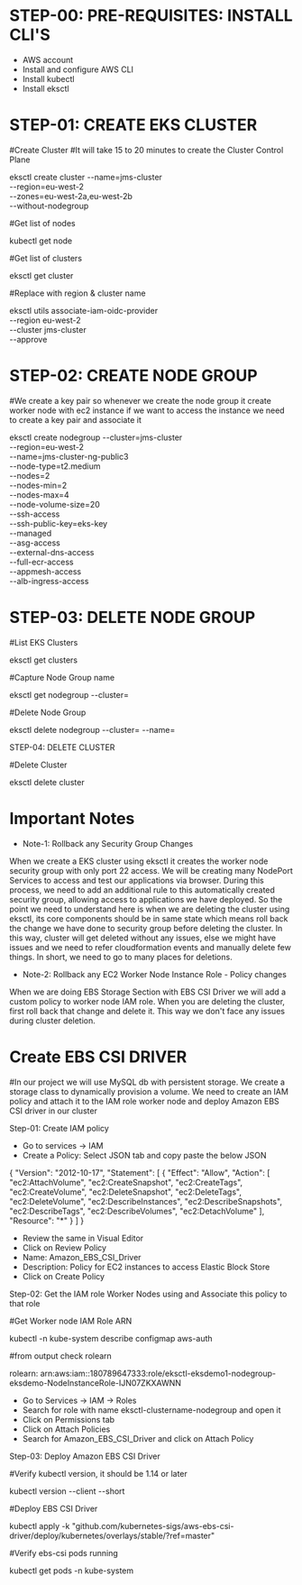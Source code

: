 # STEP-00: PRE-REQUISITES: INSTALL CLI'S

- AWS account 
- Install and configure AWS CLI
- Install kubectl
- Install eksctl

# STEP-01: CREATE EKS CLUSTER

#Create Cluster
#It will take 15 to 20 minutes to create the Cluster Control Plane 

eksctl create cluster --name=jms-cluster \
                      --region=eu-west-2 \
                      --zones=eu-west-2a,eu-west-2b \
                      --without-nodegroup 

#Get list of nodes

kubectl get node

#Get list of clusters

eksctl get cluster 

#Replace with region & cluster name

eksctl utils associate-iam-oidc-provider \
    --region eu-west-2 \
    --cluster jms-cluster \
    --approve

# STEP-02: CREATE NODE GROUP

#We create a key pair so whenever we create the node group it create worker node with ec2 instance if we want to access the instance we need to create a key pair and associate it

eksctl create nodegroup --cluster=jms-cluster \
                        --region=eu-west-2 \
                        --name=jms-cluster-ng-public3 \
                        --node-type=t2.medium\
                        --nodes=2 \
                        --nodes-min=2 \
                        --nodes-max=4 \
                        --node-volume-size=20 \
                        --ssh-access \
                        --ssh-public-key=eks-key\
                        --managed \
                        --asg-access \
                        --external-dns-access \
                        --full-ecr-access \
                        --appmesh-access \
                        --alb-ingress-access 

# STEP-03: DELETE NODE GROUP

#List EKS Clusters

eksctl get clusters

#Capture Node Group name

eksctl get nodegroup --cluster=<clusterName>

#Delete Node Group

eksctl delete nodegroup --cluster=<clusterName> --name=<nodegroupName>

STEP-04: DELETE CLUSTER

#Delete Cluster

eksctl delete cluster <clusterName>

# Important Notes

- Note-1: Rollback any Security Group Changes

When we create a EKS cluster using eksctl it creates the worker node security group with only port 22 access.
We will be creating many NodePort Services to access and test our applications via browser.
During this process, we need to add an additional rule to this automatically created security group, allowing access to  applications we have deployed.
So the point we need to understand here is when we are deleting the cluster using eksctl, its core components should be in same state which means roll back the change we have done to security group before deleting the cluster.
In this way, cluster will get deleted without any issues, else we might have issues and we need to refer cloudformation events and manually delete few things. In short, we need to go to many places for deletions.

- Note-2: Rollback any EC2 Worker Node Instance Role - Policy changes

When we are doing EBS Storage Section with EBS CSI Driver we will add a custom policy to worker node IAM role.
When you are deleting the cluster, first roll back that change and delete it.
This way we don't face any issues during cluster deletion.

# Create EBS CSI DRIVER 
#In our project we will use MySQL db with persistent storage. We create a storage class to dynamically provision a volume. We need to create an IAM policy and attach it to the IAM role worker node and deploy Amazon EBS CSI driver in our cluster

Step-01: Create IAM policy 

- Go to services -> IAM
- Create a Policy:
    Select JSON tab and copy paste the below JSON


{
  "Version": "2012-10-17",
  "Statement": [
    {
      "Effect": "Allow",
      "Action": [
        "ec2:AttachVolume",
        "ec2:CreateSnapshot",
        "ec2:CreateTags",
        "ec2:CreateVolume",
        "ec2:DeleteSnapshot",
        "ec2:DeleteTags",
        "ec2:DeleteVolume",
        "ec2:DescribeInstances",
        "ec2:DescribeSnapshots",
        "ec2:DescribeTags",
        "ec2:DescribeVolumes",
        "ec2:DetachVolume"
      ],
      "Resource": "*"
    }
  ]
}

- Review the same in Visual Editor
- Click on Review Policy
- Name: Amazon_EBS_CSI_Driver
- Description: Policy for EC2 instances to access Elastic Block Store
- Click on Create Policy

Step-02: Get the IAM role Worker Nodes using and Associate this policy to that role

#Get Worker node IAM Role ARN

kubectl -n kube-system describe configmap aws-auth

#from output check rolearn

rolearn: arn:aws:iam::180789647333:role/eksctl-eksdemo1-nodegroup-eksdemo-NodeInstanceRole-IJN07ZKXAWNN

- Go to Services -> IAM -> Roles
- Search for role with name eksctl-clustername-nodegroup and open it
- Click on Permissions tab
- Click on Attach Policies
- Search for Amazon_EBS_CSI_Driver and click on Attach Policy

Step-03: Deploy Amazon EBS CSI Driver

#Verify kubectl version, it should be 1.14 or later

kubectl version --client --short

#Deploy EBS CSI Driver

kubectl apply -k "github.com/kubernetes-sigs/aws-ebs-csi-driver/deploy/kubernetes/overlays/stable/?ref=master"

#Verify ebs-csi pods running

kubectl get pods -n kube-system

